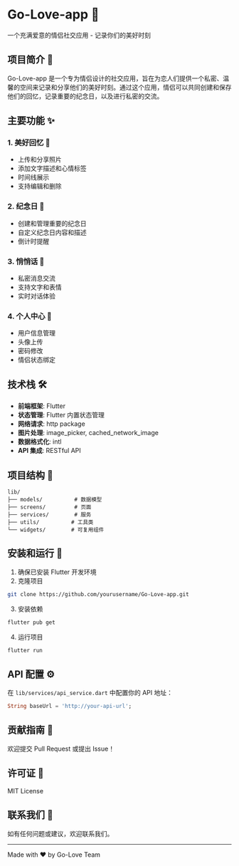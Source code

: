# Go-Love-app 💑

一个充满爱意的情侣社交应用 - 记录你们的美好时刻

## 项目简介 🎯

Go-Love-app 是一个专为情侣设计的社交应用，旨在为恋人们提供一个私密、温馨的空间来记录和分享他们的美好时刻。通过这个应用，情侣可以共同创建和保存他们的回忆，记录重要的纪念日，以及进行私密的交流。

## 主要功能 ✨

### 1. 美好回忆 📸
- 上传和分享照片
- 添加文字描述和心情标签
- 时间线展示
- 支持编辑和删除

### 2. 纪念日 📅
- 创建和管理重要的纪念日
- 自定义纪念日内容和描述
- 倒计时提醒

### 3. 悄悄话 💌
- 私密消息交流
- 支持文字和表情
- 实时对话体验

### 4. 个人中心 👤
- 用户信息管理
- 头像上传
- 密码修改
- 情侣状态绑定

## 技术栈 🛠

- **前端框架**: Flutter
- **状态管理**: Flutter 内置状态管理
- **网络请求**: http package
- **图片处理**: image_picker, cached_network_image
- **数据格式化**: intl
- **API 集成**: RESTful API

## 项目结构 📁

```
lib/
├── models/          # 数据模型
├── screens/         # 页面
├── services/        # 服务
├── utils/          # 工具类
└── widgets/        # 可复用组件
```

## 安装和运行 🚀

1. 确保已安装 Flutter 开发环境
2. 克隆项目
```bash
git clone https://github.com/yourusername/Go-Love-app.git
```
3. 安装依赖
```bash
flutter pub get
```
4. 运行项目
```bash
flutter run
```

## API 配置 ⚙️

在 `lib/services/api_service.dart` 中配置你的 API 地址：

```dart
String baseUrl = 'http://your-api-url';
```

## 贡献指南 🤝

欢迎提交 Pull Request 或提出 Issue！

## 许可证 📄

MIT License

## 联系我们 📧

如有任何问题或建议，欢迎联系我们。

---

Made with ❤️ by Go-Love Team
